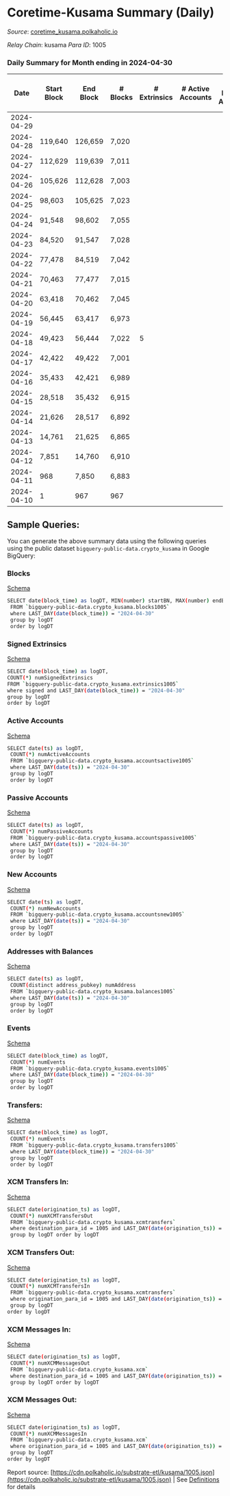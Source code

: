 # Coretime-Kusama Summary (Daily)

_Source_: [coretime_kusama.polkaholic.io](https://coretime_kusama.polkaholic.io)

*Relay Chain*: kusama
*Para ID*: 1005



### Daily Summary for Month ending in 2024-04-30


| Date    | Start Block | End Block | # Blocks | # Extrinsics | # Active Accounts | # Passive Accounts | # New Accounts | # Addresses | # Events  | # Transfers ($USD) | # XCM Transfers In ($USD) | # XCM Transfers Out ($USD) | # XCM In | # XCM Out | Issues |
|---------|-------------|-----------|----------|--------------|-------------------|--------------------|----------------|-------------|-----------|--------------------|---------------------------|----------------------------|----------|-----------|--------|
| 2024-04-29 |  |  |  |  |  |  |  |  |  |   |   |   |  |  |  |
| 2024-04-28 | 119,640 | 126,659 | 7,020 |  |  |  |  |  | 14,223 |   |   |   |  |  |  |
| 2024-04-27 | 112,629 | 119,639 | 7,011 |  |  |  |  |  | 14,205 |   |   |   |  |  |  |
| 2024-04-26 | 105,626 | 112,628 | 7,003 |  |  |  |  |  | 14,189 |   |   |   |  |  |  |
| 2024-04-25 | 98,603 | 105,625 | 7,023 |  |  |  |  |  | 14,230 |   |   |   |  |  |  |
| 2024-04-24 | 91,548 | 98,602 | 7,055 |  |  |  |  |  | 14,293 |   |   |   |  |  |  |
| 2024-04-23 | 84,520 | 91,547 | 7,028 |  |  |  |  |  | 14,358 | 27  |   |   |  |  |  |
| 2024-04-22 | 77,478 | 84,519 | 7,042 |  |  |  |  |  | 14,275 |   |   |   |  |  |  |
| 2024-04-21 | 70,463 | 77,477 | 7,015 |  |  |  |  |  | 14,213 |   |   |   |  |  |  |
| 2024-04-20 | 63,418 | 70,462 | 7,045 |  |  |  |  |  | 14,274 |   |   |   |  |  |  |
| 2024-04-19 | 56,445 | 63,417 | 6,973 |  |  |  |  |  | 14,129 |   |   |   |  |  |  |
| 2024-04-18 | 49,423 | 56,444 | 7,022 | 5 |  |  |  |  | 14,386 | 162  |   |   |  |  |  |
| 2024-04-17 | 42,422 | 49,422 | 7,001 |  |  |  |  |  | 14,006 |   |   |   |  |  |  |
| 2024-04-16 | 35,433 | 42,421 | 6,989 |  |  |  |  |  | 13,982 |   |   |   |  |  |  |
| 2024-04-15 | 28,518 | 35,432 | 6,915 |  |  |  |  |  | 13,834 |   |   |   |  |  |  |
| 2024-04-14 | 21,626 | 28,517 | 6,892 |  |  |  |  |  | 13,787 |   |   |   |  |  |  |
| 2024-04-13 | 14,761 | 21,625 | 6,865 |  |  |  |  |  | 13,734 |   |   |   |  |  |  |
| 2024-04-12 | 7,851 | 14,760 | 6,910 |  |  |  |  |  | 13,824 |   |   |   |  |  |  |
| 2024-04-11 | 968 | 7,850 | 6,883 |  |  |  |  |  | 13,770 |   |   |   |  |  |  |
| 2024-04-10 | 1 | 967 | 967 |  |  |  |  |  | 1,934 |   |   |   |  |  |  |

## Sample Queries:
You can generate the above summary data using the following queries using the public dataset `bigquery-public-data.crypto_kusama` in Google BigQuery:


### Blocks 

[Schema](https://github.com/colorfulnotion/substrate-etl/blob/main/schema/blocks.json)

```bash
SELECT date(block_time) as logDT, MIN(number) startBN, MAX(number) endBN, COUNT(*) numBlocks 
 FROM `bigquery-public-data.crypto_kusama.blocks1005`  
 where LAST_DAY(date(block_time)) = "2024-04-30" 
 group by logDT 
 order by logDT
```

### Signed Extrinsics 

[Schema](https://github.com/colorfulnotion/substrate-etl/blob/main/schema/extrinsics.json)

```bash
SELECT date(block_time) as logDT, 
COUNT(*) numSignedExtrinsics 
FROM `bigquery-public-data.crypto_kusama.extrinsics1005`  
where signed and LAST_DAY(date(block_time)) = "2024-04-30" 
group by logDT 
order by logDT
```

### Active Accounts 

[Schema](https://github.com/colorfulnotion/substrate-etl/blob/main/schema/accountsactive.json)

```bash
SELECT date(ts) as logDT, 
 COUNT(*) numActiveAccounts 
 FROM `bigquery-public-data.crypto_kusama.accountsactive1005` 
 where LAST_DAY(date(ts)) = "2024-04-30" 
 group by logDT 
 order by logDT
```

### Passive Accounts 

[Schema](https://github.com/colorfulnotion/substrate-etl/blob/main/schema/accountspassive.json)

```bash
SELECT date(ts) as logDT, 
 COUNT(*) numPassiveAccounts 
 FROM `bigquery-public-data.crypto_kusama.accountspassive1005` 
 where LAST_DAY(date(ts)) = "2024-04-30" 
 group by logDT 
 order by logDT
```

### New Accounts 

[Schema](https://github.com/colorfulnotion/substrate-etl/blob/main/schema/accountsnew.json)

```bash
SELECT date(ts) as logDT, 
 COUNT(*) numNewAccounts 
 FROM `bigquery-public-data.crypto_kusama.accountsnew1005` 
 where LAST_DAY(date(ts)) = "2024-04-30" 
 group by logDT
 order by logDT
```

### Addresses with Balances 

[Schema](https://github.com/colorfulnotion/substrate-etl/blob/main/schema/balances.json)

```bash
SELECT date(ts) as logDT,
 COUNT(distinct address_pubkey) numAddress 
 FROM `bigquery-public-data.crypto_kusama.balances1005` 
 where LAST_DAY(date(ts)) = "2024-04-30" 
 group by logDT 
 order by logDT
```

### Events 

[Schema](https://github.com/colorfulnotion/substrate-etl/blob/main/schema/events.json)

```bash
SELECT date(block_time) as logDT, 
 COUNT(*) numEvents 
 FROM `bigquery-public-data.crypto_kusama.events1005` 
 where LAST_DAY(date(block_time)) = "2024-04-30" 
 group by logDT 
 order by logDT
```

### Transfers:

[Schema](https://github.com/colorfulnotion/substrate-etl/blob/main/schema/transfers.json)

```bash
SELECT date(block_time) as logDT, 
 COUNT(*) numEvents 
 FROM `bigquery-public-data.crypto_kusama.transfers1005` 
 where LAST_DAY(date(block_time)) = "2024-04-30" 
 group by logDT 
 order by logDT
```

### XCM Transfers In: 

[Schema](https://github.com/colorfulnotion/substrate-etl/blob/main/schema/xcmtransfers.json)

```bash
SELECT date(origination_ts) as logDT, 
 COUNT(*) numXCMTransfersOut 
 FROM `bigquery-public-data.crypto_kusama.xcmtransfers` 
 where destination_para_id = 1005 and LAST_DAY(date(origination_ts)) = "2024-04-30" 
 group by logDT order by logDT
```

### XCM Transfers Out: 

[Schema](https://github.com/colorfulnotion/substrate-etl/blob/main/schema/xcmtransfers.json)

```bash
SELECT date(origination_ts) as logDT, 
 COUNT(*) numXCMTransfersIn 
 FROM `bigquery-public-data.crypto_kusama.xcmtransfers` 
 where origination_para_id = 1005 and LAST_DAY(date(origination_ts)) = "2024-04-30" 
 group by logDT 
order by logDT
```

### XCM Messages In: 

[Schema](https://github.com/colorfulnotion/substrate-etl/blob/main/schema/xcm.json)

```bash
SELECT date(origination_ts) as logDT, 
 COUNT(*) numXCMMessagesOut 
 FROM `bigquery-public-data.crypto_kusama.xcm` 
 where destination_para_id = 1005 and LAST_DAY(date(origination_ts)) = "2024-04-30" 
 group by logDT order by logDT
```

### XCM Messages Out: 

[Schema](https://github.com/colorfulnotion/substrate-etl/blob/main/schema/xcm.json)

```bash
SELECT date(origination_ts) as logDT, 
 COUNT(*) numXCMMessagesIn 
 FROM `bigquery-public-data.crypto_kusama.xcm` 
 where origination_para_id = 1005 and LAST_DAY(date(origination_ts)) = "2024-04-30" 
 group by logDT 
order by logDT
```


Report source: [https://cdn.polkaholic.io/substrate-etl/kusama/1005.json](https://cdn.polkaholic.io/substrate-etl/kusama/1005.json) | See [Definitions](/DEFINITIONS.md) for details

